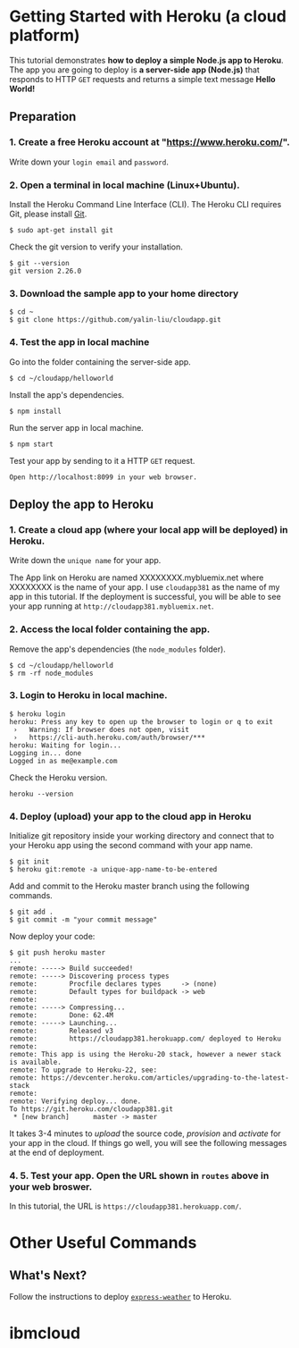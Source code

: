# Getting Started with Heroku (a cloud platform)
This tutorial demonstrates **how to deploy a simple Node.js app to Heroku**. The app you are going to deploy is **a server-side app (Node.js)** that responds to HTTP `GET` requests and returns a simple text message **Hello World!**

## Preparation
### 1. Create a **free** Heroku account at "https://www.heroku.com/".  
Write down your `login email` and `password`.
### 2. Open a terminal in local machine (Linux+Ubuntu).
Install the Heroku Command Line Interface (CLI). The Heroku CLI requires Git, please install [Git](https://git-scm.com/download/linux).
```
$ sudo apt-get install git
```
Check the git version to verify your installation.
```
$ git --version
git version 2.26.0
```
### 3. Download the sample app to your **home** directory
```
$ cd ~
$ git clone https://github.com/yalin-liu/cloudapp.git
```
### 4. Test the app in local machine 
Go into the folder containing the server-side app.
```
$ cd ~/cloudapp/helloworld
```
Install the app's dependencies.
```
$ npm install
```
Run the server app in local machine.
```
$ npm start
```
Test your app by sending to it a HTTP `GET` request.  
```
Open http://localhost:8099 in your web browser.
```


## Deploy the app to Heroku
### 1. Create a cloud app (where your local app will be deployed) in Heroku. 
Write down the `unique name` for your app. 

The App link on Heroku are named XXXXXXXX.mybluemix.net where XXXXXXXX is the name of your app.
I use `cloudapp381` as the name of my app in this tutorial.  If the deployment is successful, you will be able to see your app running at `http://cloudapp381.mybluemix.net`.

### 2. Access the local folder containing the app.  
Remove the app's dependencies (the `node_modules` folder).
```
$ cd ~/cloudapp/helloworld
$ rm -rf node_modules
```
### 3. Login to Heroku in local machine. 
```
$ heroku login
heroku: Press any key to open up the browser to login or q to exit
 ›   Warning: If browser does not open, visit
 ›   https://cli-auth.heroku.com/auth/browser/***
heroku: Waiting for login...
Logging in... done
Logged in as me@example.com
```       
Check the Heroku version.
```
heroku --version
```

### 4. Deploy (upload) your app to the cloud app in Heroku
Initialize git repository inside your working directory and connect that to your Heroku app using the second command with your app name.
```
$ git init
$ heroku git:remote -a unique-app-name-to-be-entered
```
Add and commit to the Heroku master branch using the following commands.
```
$ git add .
$ git commit -m "your commit message"
```
Now deploy your code:
```
$ git push heroku master
...
remote: -----> Build succeeded!
remote: -----> Discovering process types
remote:        Procfile declares types     -> (none)
remote:        Default types for buildpack -> web
remote: 
remote: -----> Compressing...
remote:        Done: 62.4M
remote: -----> Launching...
remote:        Released v3
remote:        https://cloudapp381.herokuapp.com/ deployed to Heroku
remote: 
remote: This app is using the Heroku-20 stack, however a newer stack is available.
remote: To upgrade to Heroku-22, see:
remote: https://devcenter.heroku.com/articles/upgrading-to-the-latest-stack
remote: 
remote: Verifying deploy... done.
To https://git.heroku.com/cloudapp381.git
 * [new branch]      master -> master
```
It takes 3-4 minutes to *upload* the source code, *provision* and *activate* for your app in the cloud.  If things go well, you will see the following messages at the end of deployment.

### 4. 5. Test your app.  Open the URL shown in `routes` above in your web broswer. 
In this tutorial, the URL is `https://cloudapp381.herokuapp.com/`.

# Other Useful Commands

## What's Next?
Follow the instructions to deploy [`express-weather`](https://github.com/leungmanfai/ibmcloud/tree/master/express-weather#express-weather---a-simple-server-side-app) to Heroku.
# ibmcloud
